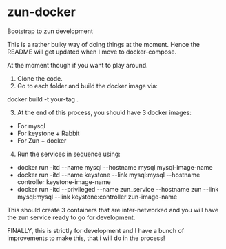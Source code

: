 # zun-docker
Bootstrap to zun development

This is a rather bulky way of doing things at the moment. Hence the README will get updated when I move to docker-compose.

At the moment though if you want to play around.

1. Clone the code.
2. Go to each folder and build the docker image via:

  docker build -t your-tag .

3. At the end of this process, you should have 3 docker images:
  - For mysql
  - For keystone + Rabbit
  - For Zun + docker

4. Run the services in sequence using:
  
  - docker run -itd --name mysql --hostname mysql mysql-image-name
  - docker run -itd --name keystone --link mysql:mysql --hostname controller keystone-image-name
  - docker run -itd --privileged --name zun_service --hostname zun --link mysql:mysql --link keystone:controller zun-image-name

This should create 3 containers that are inter-networked and you will have the zun service ready to go for development.

FINALLY, this is strictly for development and I have a bunch of improvements to make this, that i will do in the process!
